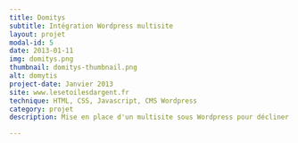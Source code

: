 ```yaml
---
title: Domitys
subtitle: Intégration Wordpress multisite
layout: projet
modal-id: 5
date: 2013-01-11
img: domitys.png
thumbnail: domitys-thumbnail.png
alt: domytis
project-date: Janvier 2013
site: www.lesetoilesdargent.fr
technique: HTML, CSS, Javascript, CMS Wordpress
category: projet
description: Mise en place d'un multisite sous Wordpress pour décliner rapidement 6 autres sites de  programmes immobiliers

---
```


